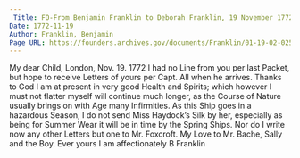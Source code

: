 ```yaml
---
 Title: FO-From Benjamin Franklin to Deborah Franklin, 19 November 1772
Date: 1772-11-19
Author: Franklin, Benjamin
Page URL: https://founders.archives.gov/documents/Franklin/01-19-02-0255
---
```


My dear Child,
London, Nov. 19. 1772
I had no Line from you per last Packet, but hope to receive Letters of yours per Capt. All when he arrives. Thanks to God I am at present in very good Health and Spirits; which however I must not flatter myself will continue much longer, as the Course of Nature usually brings on with Age many Infirmities. As this Ship goes in a hazardous Season, I do not send Miss Haydock’s Silk by her, especially as being for Summer Wear it will be in time by the Spring Ships. Nor do I write now any other Letters but one to Mr. Foxcroft. My Love to Mr. Bache, Sally and the Boy. Ever yours I am affectionately
B Franklin

